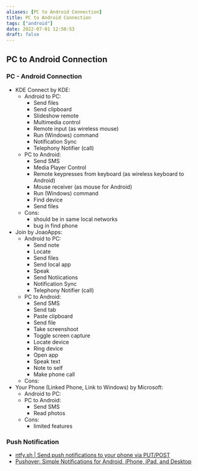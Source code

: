 ```yaml
---
aliases: [PC to Android Connection]
title: PC to Android Connection
tags: ["android"]
date: 2022-07-01 12:50:53
draft: false
---
```


## PC to Android Connection

### PC - Android Connection

- KDE Connect by KDE:
    - Android to PC:
        - Send files
        - Send clipboard
        - Slideshow remote
        - Multimedia control
        - Remote input (as wireless mouse)
        - Run (Windows) command
        - Notification Sync
        - Telephony Notifier (call)
    - PC to Android:
        - Send SMS
        - Media Player Control
        - Remote keypresses from keyboard (as wireless keyboard to Android)
        - Mouse receiver (as mouse for Android)
        - Run (Windows) command
        - Find device
        - Send files
    - Cons:
        - should be in same local networks
        - bug in find phone
- Join by JoaoApps:
    - Android to PC:
        - Send note
        - Locate
        - Send files
        - Send local app
        - Speak
        - Send Notiications
        - Notification Sync
        - Telephony Notifier (call)
    - PC to Android:
        - Send SMS
        - Send tab
        - Paste clipboard
        - Send file
        - Take screenshoot
        - Toggle screen capture
        - Locate device
        - Ring device
        - Open app
        - Speak text
        - Note to self
        - Make phone call
    - Cons:
- Your Phone (Linked Phone, Link to Windows) by Microsoft:
    - Android to PC:
    - PC to Android:
        - Send SMS
        - Read photos
    - Cons:
        - limited features

### Push Notification

- [ntfy.sh | Send push notifications to your phone via PUT/POST](https://ntfy.sh/)
- [Pushover: Simple Notifications for Android, iPhone, iPad, and Desktop](https://pushover.net/)

